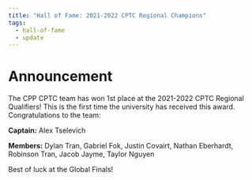 ```yaml
---
title: "Hall of Fame: 2021-2022 CPTC Regional Champions"
tags:
  - hall-of-fame
  - update
---
```


# Announcement

The CPP CPTC team has won 1st place at the 2021-2022 CPTC Regional Qualifiers! This is the first time the university has received this award. Congratulations to the team:

**Captain:** Alex Tselevich

**Members:** Dylan Tran, Gabriel Fok, Justin Covairt, Nathan Eberhardt, Robinson Tran, Jacob Jayme, Taylor Nguyen 

Best of luck at the Global Finals!